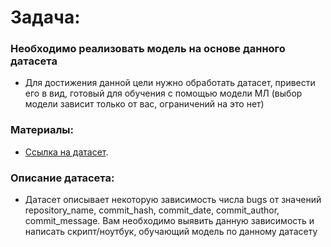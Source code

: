 # Задача:
### Необходимо реализовать модель на основе данного датасета
* Для достижения данной цели нужно обработать датасет,
привести его в вид, готовый для обучения с помощью модели
МЛ (выбор модели зависит только от вас, ограничений на это
нет)

### Материалы:
* [Ссылка на датасет](https://drive.google.com/file/d/1lL9XWBR_3F4xozizi0aOEfrIVqqNcKw/view?usp=sharing).
### Описание датасета:
* Датасет описывает некоторую зависимость числа bugs от
значений repository_name, commit_hash, commit_date,
commit_author, commit_message. Вам необходимо выявить
данную зависимость и написать скрипт/ноутбук, обучающий
модель по данному датасету
